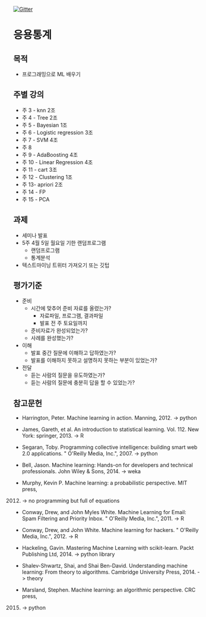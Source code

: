 [![Gitter](https://badges.gitter.im/smu405/s.svg)](https://gitter.im/smu405/s?utm_source=badge&utm_medium=badge&utm_campaign=pr-badge)

# 응용통계

## 목적

* 프로그래밍으로 ML 배우기

## 주별 강의

* 주 3 - knn 2조
* 주 4 - Tree 2조
* 주 5 - Bayesian 1조
* 주 6 - Logistic regression 3조
* 주 7 - SVM 4조
* 주 8
* 주 9 - AdaBoosting 4조
* 주 10 - Linear Regression 4조
* 주 11 - cart 3조
* 주 12 - Clustering 1조
* 주 13- apriori 2조
* 주 14 - FP
* 주 15 - PCA

## 과제

- 세미나 발표
- 5주 4월 5일 월요일 기한 랜덤프로그램
    - 랜덤프로그램
    - 통계분석
- 텍스트마이닝 트위터 가져오기 또는 깃텁


## 평가기준

* 준비
    * 시간에 맞추어 준비 자료를 올렸는가?
        * 자료파일, 프로그램, 결과파일
        * 발표 전 주 토요일까지
    * 준비자료가 완성되었는가?
    * 사례를 완성했는가?
* 이해
    * 발표 중간 질문에 이해하고 답하였는가?
    * 발표를 이해하지 못하고 설명하지 못하는 부분이 있었는가?
* 전달
    * 듣는 사람의 질문을 유도하였는가?
    * 듣는 사람의 질문에 충분히 답을 할 수 있었는가?


## 참고문헌
* Harrington, Peter. Machine learning in action. Manning, 2012. -> python

* James, Gareth, et al. An introduction to statistical learning. Vol. 112. New
York: springer, 2013. -> R

* Segaran, Toby. Programming collective intelligence: building smart web 2.0
applications. " O'Reilly Media, Inc.", 2007. -> python

* Bell, Jason. Machine learning: Hands-on for developers and technical
professionals. John Wiley & Sons, 2014. -> weka

* Murphy, Kevin P. Machine learning: a probabilistic perspective. MIT press,
2012. -> no programming but full of equations

* Conway, Drew, and John Myles White. Machine Learning for Email: Spam Filtering
and Priority Inbox. " O'Reilly Media, Inc.", 2011. -> R

* Conway, Drew, and John White. Machine learning for hackers. " O'Reilly Media,
Inc.", 2012. -> R

* Hackeling, Gavin. Mastering Machine Learning with scikit-learn. Packt
Publishing Ltd, 2014. -> python library

* Shalev-Shwartz, Shai, and Shai Ben-David. Understanding machine learning: From
theory to algorithms. Cambridge University Press, 2014. -> theory

* Marsland, Stephen. Machine learning: an algorithmic perspective. CRC press,
2015. -> python

